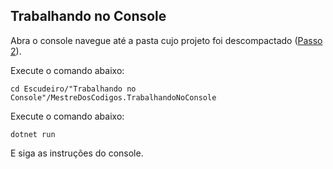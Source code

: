 ## Trabalhando no Console

Abra o console navegue até a pasta cujo projeto foi descompactado ([Passo 2](https://github.com/elixneto/DB1.MestreDosCodigos.DotNet/blob/master/README.md#passo-2---baixar-o-projeto "Baixar o projeto")).

Execute o comando abaixo:
```
cd Escudeiro/"Trabalhando no Console"/MestreDosCodigos.TrabalhandoNoConsole
```

Execute o comando abaixo:
```
dotnet run
```

E siga as instruções do console.
